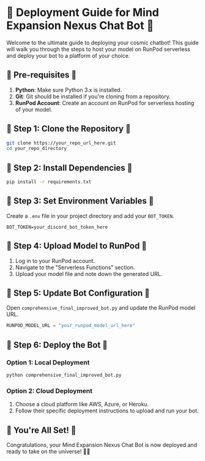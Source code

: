 
# 🚀 Deployment Guide for Mind Expansion Nexus Chat Bot 🌌

Welcome to the ultimate guide to deploying your cosmic chatbot! This guide will walk you through the steps to host your model on RunPod serverless and deploy your bot to a platform of your choice.

## 🌠 Pre-requisites 🌠

1. **Python**: Make sure Python 3.x is installed.
2. **Git**: Git should be installed if you're cloning from a repository.
3. **RunPod Account**: Create an account on RunPod for serverless hosting of your model.

## 🌟 Step 1: Clone the Repository 🌟

```bash
git clone https://your_repo_url_here.git
cd your_repo_directory
```

## 🌈 Step 2: Install Dependencies 🌈

```bash
pip install -r requirements.txt
```

## 🎨 Step 3: Set Environment Variables 🎨

Create a `.env` file in your project directory and add your `BOT_TOKEN`.

```
BOT_TOKEN=your_discord_bot_token_here
```

## 🌌 Step 4: Upload Model to RunPod 🌌

1. Log in to your RunPod account.
2. Navigate to the "Serverless Functions" section.
3. Upload your model file and note down the generated URL.

## 🌠 Step 5: Update Bot Configuration 🌠

Open `comprehensive_final_improved_bot.py` and update the RunPod model URL.

```python
RUNPOD_MODEL_URL = "your_runpod_model_url_here"
```

## 🚀 Step 6: Deploy the Bot 🚀

### Option 1: Local Deployment

```bash
python comprehensive_final_improved_bot.py
```

### Option 2: Cloud Deployment

1. Choose a cloud platform like AWS, Azure, or Heroku.
2. Follow their specific deployment instructions to upload and run your bot.

## 💫 You're All Set! 💫

Congratulations, your Mind Expansion Nexus Chat Bot is now deployed and ready to take on the universe! 🌌🚀
